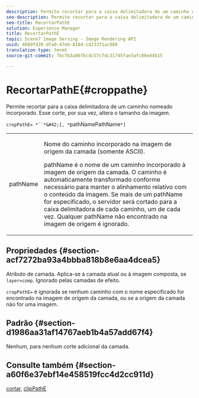 ```yaml
---
description: Permite recortar para a caixa delimitadora de um caminho nomeado incorporado. Esse corte, por sua vez, altera o tamanho da imagem.
seo-description: Permite recortar para a caixa delimitadora de um caminho nomeado incorporado. Esse corte, por sua vez, altera o tamanho da imagem.
seo-title: RecortarPathE
solution: Experience Manager
title: RecortarPathE
topic: Scene7 Image Serving - Image Rendering API
uuid: 4689fd20-dfa0-47eb-8184-cd233f1ac088
translation-type: tm+mt
source-git-commit: 7bc7b3a86fbcdc57cfdc31745fae3afc06e44b15

---
```



# RecortarPathE{#croppathe}

Permite recortar para a caixa delimitadora de um caminho nomeado incorporado. Esse corte, por sua vez, altera o tamanho da imagem.

`cropPathE= *``*&#42;[, *`pathNamePathName`*]`

<table id="table_598304852E844456AB3AC9FF1F178B71"> 
 <tbody> 
  <tr> 
   <td colname="col1"> <p><span class="codeph"><span class="varname"> pathName</span></span> </p> </td> 
   <td colname="col2"> <p>Nome do caminho incorporado na imagem de origem da camada (somente ASCII). </p> <p> <span class="codeph"><span class="varname"> pathName</span></span> é o nome de um caminho incorporado à imagem de origem da camada. O caminho é automaticamente transformado conforme necessário para manter o alinhamento relativo com o conteúdo da imagem. Se mais de um <span class="codeph"><span class="varname"> pathName</span></span> for especificado, o servidor será cortado para a caixa delimitadora de cada caminho, um de cada vez. Qualquer <span class="codeph"><span class="varname"> pathName</span></span> não encontrado na imagem de origem é ignorado. </p> </td> 
  </tr> 
 </tbody> 
</table>

## Propriedades {#section-acf7272ba93a4bbba818b8e6aa4dcea5}

Atributo de camada. Aplica-se à camada atual ou à imagem composta, se `layer=comp`. Ignorado pelas camadas de efeito.

`cropPathE=` é ignorada se nenhum caminho com o nome especificado for encontrado na imagem de origem da camada, ou se a origem da camada não for uma imagem.

## Padrão {#section-d1986aa31af14767aeb1b4a57add67f4}

Nenhum, para nenhum corte adicional da camada.

## Consulte também {#section-a60f6e37ebf14e458519fcc4d2cc911d}

[cortar](../../../../../is-api/http-ref/image-serving-api-ref/c-http-protocol-reference/c-command-reference/r-crop.md#reference-6fd0f6399966446ab4425ce050572eab), [clipPathE](../../../../../is-api/http-ref/image-serving-api-ref/c-http-protocol-reference/c-command-reference/r-clippath.md#reference-8139b1b52dc54749b51b109521ddf83d)
